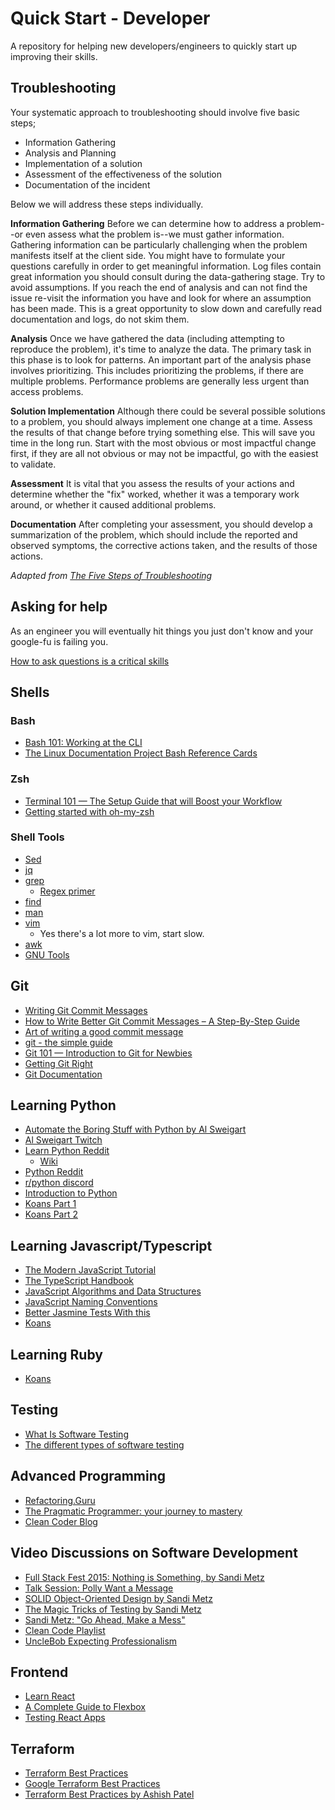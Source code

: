 # Quick Start - Developer

A repository for helping new developers/engineers to quickly start up improving their skills.

## Troubleshooting

Your systematic approach to troubleshooting should involve five basic steps;

- Information Gathering
- Analysis and Planning
- Implementation of a solution
- Assessment of the effectiveness of the solution
- Documentation of the incident

Below we will address these steps individually.

**Information Gathering**  Before we can determine how to address a problem--or even assess what the problem is--we must gather information. Gathering information can be particularly challenging when the problem manifests itself at the client side. You might have to formulate your questions carefully in order to get meaningful information. Log files contain great information you should consult during the data-gathering stage. Try to avoid assumptions. If you reach the end of analysis and can not find the issue re-visit the information you have and look for where an assumption has been made. This is a great opportunity to slow down and carefully read documentation and logs, do not skim them.

**Analysis** Once we have gathered the data (including attempting to reproduce the problem), it's time to analyze the data.  The primary task in this phase is to look for patterns. An important part of the analysis phase involves prioritizing. This includes prioritizing the problems, if there are multiple problems. Performance problems are generally less urgent than access problems.

**Solution Implementation** Although there could be several possible solutions to a problem, you should always implement one change at a time. Assess the results of that change before trying something else. This will save you time in the long run. Start with the most obvious or most impactful change first, if they are all not obvious or may not be impactful, go with the easiest to validate.

**Assessment**  It is vital that you assess the results of your actions and determine whether the "fix" worked, whether it was a temporary work around, or whether it caused additional problems.

**Documentation** After completing your assessment, you should develop a summarization of the problem, which should include the reported and observed symptoms, the corrective actions taken, and the results of those actions.

*Adapted from [The Five Steps of Troubleshooting](https://www.aimetis.com/webhelp/aira/v5/en/troubleshooting/Troubleshooting_Guidelines/The_Five_Steps_of_Troubleshooting.htm)*

## Asking for help

As an engineer you will eventually hit things you just don't know and your google-fu is failing you.

[How to ask questions is a critical skills](https://medium.com/init-career/how-to-ask-senior-engineers-good-questions-b5ef62382e60)

## Shells

### Bash

- [Bash 101: Working at the CLI](https://www.linux.com/training-tutorials/bash-101-working-cli/)
- [The Linux Documentation Project Bash Reference Cards](https://tldp.org/LDP/abs/html/refcards.html)

### Zsh

- [Terminal 101 — The Setup Guide that will Boost your Workflow](https://itnext.io/terminal-101-the-setup-guide-that-will-boost-your-workflow-12df2570052)
- [Getting started with oh-my-zsh](https://dienbui.medium.com/using-oh-my-zsh-f65be6460d3f)

### Shell Tools

- [Sed](https://www.grymoire.com/Unix/Sed.html)
- [jq](https://lzone.de/cheat-sheet/jq)
- [grep](https://www.eriwen.com/tools/grep-is-a-beautiful-tool/)
  - [Regex primer](http://marvin.cs.uidaho.edu/~heckendo/Handouts/regex.html)
- [find](https://www.eriwen.com/productivity/find-is-a-beautiful-tool/)
- [man](https://phoenixnap.com/kb/linux-man)
- [vim](https://www.linuxfoundation.org/blog/blog/classic-sysadmin-vim-101-a-beginners-guide-to-vim)
  - Yes there's a lot more to vim, start slow.
- [awk](https://www.thegeekstuff.com/2010/01/awk-introduction-tutorial-7-awk-print-examples/)
- [GNU Tools](https://www.gnu.org/software/software.html)

## Git

- [Writing Git Commit Messages](https://cbea.ms/git-commit/)
- [How to Write Better Git Commit Messages – A Step-By-Step Guide](https://www.freecodecamp.org/news/how-to-write-better-git-commit-messages/)
- [Art of writing a good commit message](https://dev.to/wordssaysalot/art-of-writing-a-good-commit-message-56o7)
- [git - the simple guide](https://rogerdudler.github.io/git-guide/)
- [Git 101 — Introduction to Git for Newbies](https://medium.com/@itswisdomagain/git-101-introduction-to-git-for-newbies-bb14f6f9fc1)
- [Getting Git Right](https://www.atlassian.com/git)
- [Git Documentation](https://git-scm.com/doc)

## Learning Python

- [Automate the Boring Stuff with Python by Al Sweigart](https://automatetheboringstuff.com/)
- [Al Sweigart Twitch](https://www.twitch.tv/alsweigart)
- [Learn Python Reddit](https://www.reddit.com/r/learnpython/)
  - [Wiki](https://www.reddit.com/r/learnpython/wiki/index/)
- [Python Reddit](https://www.reddit.com/r/python/)
- [r/python discord](https://discord.gg/python)
- [Introduction to Python](http://introtopython.org/)
- [Koans Part 1](https://github.com/arachnegl/python-koans)
- [Koans Part 2](https://github.com/gregmalcolm/python_koans)

## Learning Javascript/Typescript

- [The Modern JavaScript Tutorial](https://javascript.info/)
- [The TypeScript Handbook](https://www.typescriptlang.org/docs/handbook/intro.html)
- [JavaScript Algorithms and Data Structures](https://www.freecodecamp.org/learn/javascript-algorithms-and-data-structures/)
- [JavaScript Naming Conventions](https://www.robinwieruch.de/javascript-naming-conventions/)
- [Better Jasmine Tests With this](https://gist.github.com/traviskaufman/11131303)
- [Koans](https://github.com/paytonrules/typescript.koans)

## Learning Ruby

- [Koans](http://rubykoans.com/)

## Testing

- [What Is Software Testing](https://www.softwaretestingmaterial.com/software-testing/)
- [The different types of software testing](https://www.atlassian.com/continuous-delivery/software-testing/types-of-software-testing)

## Advanced Programming

- [Refactoring.Guru](https://refactoring.guru/)
- [The Pragmatic Programmer: your journey to mastery](https://www.amazon.com/dp/B07VRS84D1)
- [Clean Coder Blog](https://blog.cleancoder.com/)

## Video Discussions on Software Development

- [Full Stack Fest 2015: Nothing is Something, by Sandi Metz](https://www.youtube.com/watch?v=9mLK_8hKii8)
- [Talk Session: Polly Want a Message](https://www.youtube.com/watch?v=YtROlyWWhV0)
- [SOLID Object-Oriented Design by Sandi Metz](https://www.youtube.com/watch?v=v-2yFMzxqwU)
- [The Magic Tricks of Testing by Sandi Metz](https://www.youtube.com/watch?v=URSWYvyc42M)
- [Sandi Metz: "Go Ahead, Make a Mess"](https://www.youtube.com/watch?v=mpA2F1In41w)
- [Clean Code Playlist](https://youtube.com/playlist?list=PLUxszVpqZTNShoypLQW9a4dEcffsoZT4k)
- [UncleBob Expecting Professionalism](https://www.youtube.com/watch?v=BSaAMQVq01E)

## Frontend

- [Learn React](https://scrimba.com/learn/learnreact)
- [A Complete Guide to Flexbox](https://css-tricks.com/snippets/css/a-guide-to-flexbox/)
- [Testing React Apps](https://jestjs.io/docs/tutorial-react)

## Terraform

- [Terraform Best Practices](https://www.terraform-best-practices.com/code-structure)
- [Google Terraform Best Practices](https://cloud.google.com/docs/terraform/best-practices-for-terraform)
- [Terraform Best Practices by Ashish Patel](https://medium.com/devops-mojo/terraform-best-practices-top-best-practices-for-terraform-configuration-style-formatting-structure-66b8d938f00c)
